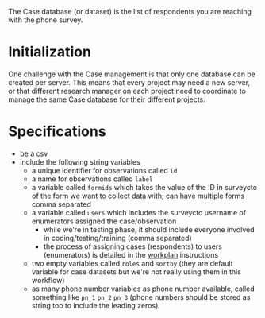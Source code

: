 
The Case database (or dataset) is the list of respondents you are reaching with the phone survey.

# Initialization
One challenge with the Case management is that only one database can be created per server. This means that every project may need a new server, or that different research manager on each project need to coordinate to manage the same Case database for their different projects.

# Specifications
- be a csv
- include the following string variables
    - a unique identifier for observations called `id`
    - a name for observations called `label`
    - a variable called `formids` which takes the value of the ID in surveycto of the form we want to collect data with; can have multiple forms comma separated
    - a variable called `users` which includes the surveycto username of enumerators assigned the case/observation
        - while we're in testing phase, it should include everyone involved in coding/testing/training (comma separated)
        - the process of assigning cases (respondents) to users (enumerators) is detailed in the [workplan](workplan-remote.md) instructions
    - two empty variables called `roles` and `sortby` (they are default variable for case datasets but we're not really using them in this workflow)
    - as many phone number variables as phone number available, called something like `pn_1` `pn_2` `pn_3` (phone numbers should be stored as string too to include the leading zeros)
